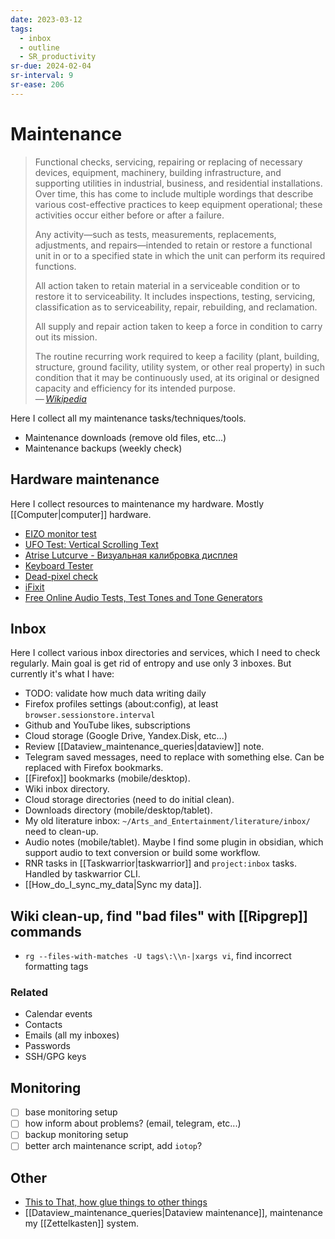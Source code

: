 ```yaml
---
date: 2023-03-12
tags:
  - inbox
  - outline
  - SR_productivity
sr-due: 2024-02-04
sr-interval: 9
sr-ease: 206
---
```


# Maintenance

> Functional checks, servicing, repairing or replacing of necessary devices,
> equipment, machinery, building infrastructure, and supporting utilities in
> industrial, business, and residential installations. Over time, this has come
> to include multiple wordings that describe various cost-effective practices to
> keep equipment operational; these activities occur either before or after a
> failure.
>
> Any activity—such as tests, measurements, replacements, adjustments, and
> repairs—intended to retain or restore a functional unit in or to a specified
> state in which the unit can perform its required functions.
>
> All action taken to retain material in a serviceable condition or to restore
> it to serviceability. It includes inspections, testing, servicing,
> classification as to serviceability, repair, rebuilding, and reclamation.
>
> All supply and repair action taken to keep a force in condition to carry out
> its mission.
>
> The routine recurring work required to keep a facility (plant, building,
> structure, ground facility, utility system, or other real property) in such
> condition that it may be continuously used, at its original or designed
> capacity and efficiency for its intended purpose.\
> — <cite>[Wikipedia](https://en.wikipedia.org/wiki/Maintenance)</cite>

Here I collect all my maintenance tasks/techniques/tools.

- Maintenance downloads (remove old files, etc...)
- Maintenance backups (weekly check)

## Hardware maintenance

Here I collect resources to maintenance my hardware. Mostly
[[Computer|computer]] hardware.

- [EIZO monitor test](https://www.eizo.be/monitor-test/)
- [UFO Test: Vertical Scrolling Text](https://www.testufo.com/framerates-text)
- [Atrise Lutcurve - Визуальная калибровка дисплея](http://www.atrise.com/lutcurve/ru/)
- [Keyboard Tester](https://www.keyboardtester.com/tester.html)
- [Dead-pixel check](http://lcdtech.info/en/tests/dead.pixel.htm)
- [iFixit](https://www.ifixit.com/)
- [Free Online Audio Tests, Test Tones and Tone Generators](https://www.audiocheck.net/)

## Inbox

Here I collect various inbox directories and services, which I need to check
regularly. Main goal is get rid of entropy and use only 3 inboxes. But currently
it's what I have:

- TODO: validate how much data writing daily
- Firefox profiles settings (about:config), at least `browser.sessionstore.interval`
- Github and YouTube likes, subscriptions
- Cloud storage (Google Drive, Yandex.Disk, etc...)
- Review [[Dataview_maintenance_queries|dataview]] note.
- Telegram saved messages, need to replace with something else. Can be replaced
with Firefox bookmarks.
- [[Firefox]] bookmarks (mobile/desktop).
- Wiki inbox directory.
- Cloud storage directories (need to do initial clean).
- Downloads directory (mobile/desktop/tablet).
- My old literature inbox: `~/Arts_and_Entertainment/literature/inbox/` need to
clean-up.
- Audio notes (mobile/tablet). Maybe I find some plugin in obsidian, which
support audio to text conversion or build some workflow.
- RNR tasks in [[Taskwarrior|taskwarrior]] and `project:inbox` tasks. Handled by
taskwarrior CLI.
- [[How_do_I_sync_my_data|Sync my data]].

## Wiki clean-up, find "bad files" with [[Ripgrep]] commands

- `rg --files-with-matches -U tags\:\\n-|xargs vi`, find incorrect formatting
tags

### Related

- Calendar events
- Contacts
- Emails (all my inboxes)
- Passwords
- SSH/GPG keys

## Monitoring

- [ ] base monitoring setup
- [ ] how inform about problems? (email, telegram, etc...)
- [ ] backup monitoring setup
- [ ] better arch maintenance script, add `iotop`?

## Other

- [This to That, how glue things to other things](http://www.thistothat.com/)
- [[Dataview_maintenance_queries|Dataview maintenance]], maintenance my
[[Zettelkasten]] system.
